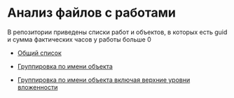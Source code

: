 # Анализ файлов с работами

В репозитории приведены списки работ и объектов, в которых есть guid и сумма фактических часов у работы больше 0
- [Общий список](./results/works.csv)

- [Группировка по имени объекта](./results/objects.csv)

- [Группировка по имени объекта включая верхние уровни вложенности](./results/res.csv)
